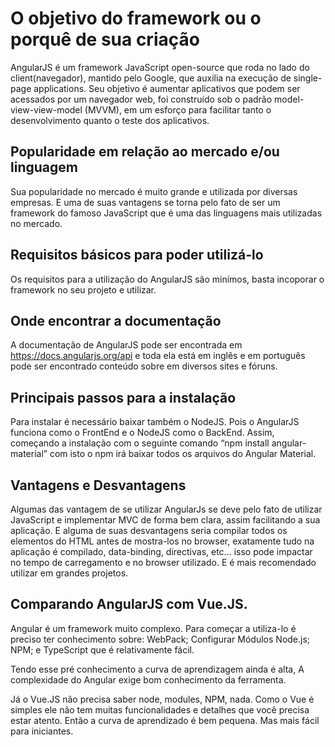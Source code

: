 # O objetivo do framework ou o porquê de sua criação

AngularJS é um framework JavaScript open-source que roda no lado do client(navegador), mantido pelo Google, que auxilia na execução de single-page applications. Seu objetivo é aumentar aplicativos que podem ser acessados por um navegador web, foi construído sob o padrão model-view-view-model (MVVM), em um esforço para facilitar tanto o desenvolvimento quanto o teste dos aplicativos.

## Popularidade em relação ao mercado e/ou linguagem

Sua popularidade no mercado é muito grande e utilizada por diversas empresas. E uma de suas vantagens se torna pelo fato de ser um framework do famoso JavaScript que é uma das linguagens mais utilizadas no mercado.
## Requisitos básicos para poder utilizá-lo
Os requisitos para a utilização do AngularJS são minímos, basta incoporar o framework no seu projeto e utilizar.

## Onde encontrar a documentação

A documentação de AngularJS pode ser encontrada em https://docs.angularjs.org/api e toda ela está em inglês e em português pode ser encontrado conteúdo sobre em diversos sites e fóruns.

## Principais passos para a instalação

Para instalar é necessário baixar também o NodeJS. Pois o AngularJS funciona como o FrontEnd e o NodeJS como o BackEnd. Assim, começando a instalação com o seguinte comando “npm install angular-material” com isto o npm irá baixar todos os arquivos do Angular Material.

## Vantagens e Desvantagens

Algumas das vantagem de se utilizar AngularJs se deve pelo fato de utilizar JavaScript e implementar MVC de forma bem clara, assim facilitando a sua aplicação.
E alguma de suas desvantagens seria compilar todos os elementos do HTML antes de mostra-los no browser, exatamente tudo na aplicação é compilado, data-binding, directivas, etc… isso pode impactar no tempo de carregamento e no browser utilizado. E é mais recomendado utilizar em grandes projetos.

## Comparando AngularJS com Vue.JS.

Angular é um framework muito complexo. Para começar a utiliza-lo é preciso ter conhecimento sobre: WebPack; Configurar Módulos Node.js; NPM; e TypeScript que é relativamente fácil.

Tendo esse pré conhecimento a curva de aprendizagem ainda é alta, A complexidade do Angular exige bom conhecimento da ferramenta.

Já o Vue.JS não precisa saber node, modules, NPM, nada. Como o Vue é simples ele não tem muitas funcionalidades e detalhes que você precisa estar atento. Então a curva de aprendizado é bem pequena. Mas mais fácil para iniciantes.
